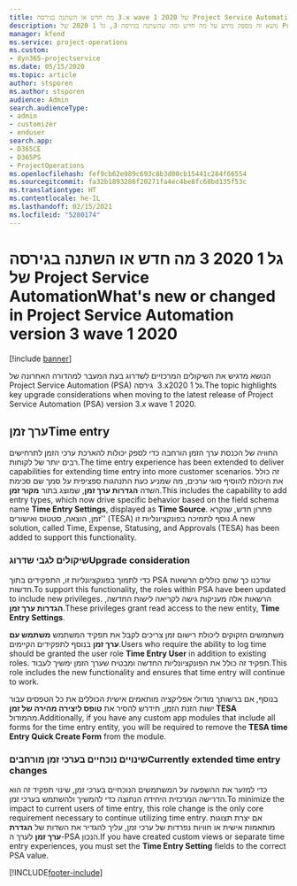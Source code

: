 ```yaml
---
title: מה חדש או השתנה בגירסה ‎3.x wave 1 2020 של Project Service Automation
description: נושא זה מספק מידע על מה חדש ומה שהשתנה בגירסה 3, גל 1 2020 של Project Service Automation.
manager: kfend
ms.service: project-operations
ms.custom:
- dyn365-projectservice
ms.date: 05/15/2020
ms.topic: article
author: stsporen
ms.author: stsporen
audience: Admin
search.audienceType:
- admin
- customizer
- enduser
search.app:
- D365CE
- D365PS
- ProjectOperations
ms.openlocfilehash: fef9cb62e989c693c8b3d00cb15441c284f66554
ms.sourcegitcommit: fa32b1893286f20271fa4ec4be8fc68bd135f53c
ms.translationtype: HT
ms.contentlocale: he-IL
ms.lasthandoff: 02/15/2021
ms.locfileid: "5280174"
---
```

# <a name="whats-new-or-changed-in-project-service-automation-version-3-wave-1-2020"></a><span data-ttu-id="c4818-103">מה חדש או השתנה בגירסה ‎3 גל 1 2020 של Project Service Automation</span><span class="sxs-lookup"><span data-stu-id="c4818-103">What's new or changed in Project Service Automation version 3 wave 1 2020</span></span>

[!include [banner](../includes/psa-now-project-operations.md)]

<span data-ttu-id="c4818-104">הנושא מדגיש את השיקולים המרכזיים לשדרוג בעת המעבר למהדורה האחרונה של Project Service Automation‏ (PSA) גירסה ‎ 3.xגל 1 2020.</span><span class="sxs-lookup"><span data-stu-id="c4818-104">The topic highlights key upgrade considerations when moving to the latest release of Project Service Automation (PSA) version 3.x wave 1 2020.</span></span>

## <a name="time-entry"></a><span data-ttu-id="c4818-105">ערך זמן</span><span class="sxs-lookup"><span data-stu-id="c4818-105">Time entry</span></span>
<span data-ttu-id="c4818-106">החוויה של הכנסת ערך הזמן הורחבה כדי לספק יכולות להארכת ערכי הזמן לתרחישים רבים יותר של לקוחות.</span><span class="sxs-lookup"><span data-stu-id="c4818-106">The time entry experience has been extended to deliver capabilities for extending time entry into more customer scenarios.</span></span> <span data-ttu-id="c4818-107">זה כולל את היכולת להוסיף סוגי ערכים, מה שמניע כעת התנהגות ספציפית על סמך שם סכימת השדה **הגדרות ערך זמן**, שמוצג בתור **מקור זמן**.</span><span class="sxs-lookup"><span data-stu-id="c4818-107">This includes the capability to add entry types, which now drive specific behavior based on the field schema name **Time Entry Settings**, displayed as **Time Source**.</span></span> <span data-ttu-id="c4818-108">פתרון חדש, שנקרא 'זמן, הוצאה, סטטוס ואישורים' (TESA) נוסף לתמיכה בפונקציונליות זו.</span><span class="sxs-lookup"><span data-stu-id="c4818-108">A new solution, called Time, Expense, Statusing, and Approvals (TESA) has been added to support this functionality.</span></span>

### <a name="upgrade-consideration"></a><span data-ttu-id="c4818-109">שיקולים לגבי שדרוג</span><span class="sxs-lookup"><span data-stu-id="c4818-109">Upgrade consideration</span></span>
<span data-ttu-id="c4818-110">כדי לתמוך בפונקציונליות זו, התפקידים בתוך PSA עודכנו כך שהם כוללים הרשאות חדשות.</span><span class="sxs-lookup"><span data-stu-id="c4818-110">To support this functionality, the roles within PSA have been updated to include new privileges.</span></span> <span data-ttu-id="c4818-111">הרשאות אלה מעניקות גישה לקריאה לישות החדשה, **הגדרות ערך זמן**.</span><span class="sxs-lookup"><span data-stu-id="c4818-111">These privileges grant read access to the new entity, **Time Entry Settings**.</span></span>

<span data-ttu-id="c4818-112">משתמשים הזקוקים ליכולת רישום זמן צריכים לקבל את תפקיד המשתמש **משתמש עם ערך זמן** בנוסף לתפקידים הקיימים.</span><span class="sxs-lookup"><span data-stu-id="c4818-112">Users who require the ability to log time should be granted the user role **Time Entry User** in addition to existing roles.</span></span> <span data-ttu-id="c4818-113">תפקיד זה כולל את הפונקציונליות החדשה ומבטיח שערך הזמן ימשיך לעבוד.</span><span class="sxs-lookup"><span data-stu-id="c4818-113">This role includes the new functionality and ensures that time entry will continue to work.</span></span>

<span data-ttu-id="c4818-114">בנוסף, אם ברשותך מודולי אפליקציה מותאמים אישית הכוללים את כל הטפסים עבור ישות הזנת הזמן, תידרש להסיר את **טופס ליצירה מהירה של זמן TESA** מהמודול.</span><span class="sxs-lookup"><span data-stu-id="c4818-114">Additionally, if you have any custom app modules that include all forms for the time entry entity, you will be required to remove the **TESA time Entry Quick Create Form** from the module.</span></span>

### <a name="currently-extended-time-entry-changes"></a><span data-ttu-id="c4818-115">שינויים נוכחיים בערכי זמן מורחבים</span><span class="sxs-lookup"><span data-stu-id="c4818-115">Currently extended time entry changes</span></span>
<span data-ttu-id="c4818-116">כדי למזער את ההשפעה על המשתמשים הנוכחיים בערכי זמן, שינוי תפקיד זה הוא הדרישה המרכזית היחידה הנחוצה כדי להמשיך ולהשתמש בערכי זמן.</span><span class="sxs-lookup"><span data-stu-id="c4818-116">To minimize the impact to current users of time entry, this role change is the only core requirement necessary to continue utilizing time entry.</span></span> <span data-ttu-id="c4818-117">אם יצרת תצוגות מותאמות אישית או חוויות נפרדות של ערכי זמן, עליך להגדיר את השדות של **הגדרת ערך זמן** לערך ה-PSA הנכון.</span><span class="sxs-lookup"><span data-stu-id="c4818-117">If you have created custom views or separate time entry experiences, you must set the **Time Entry Setting** fields to the correct PSA value.</span></span>


[!INCLUDE[footer-include](../includes/footer-banner.md)]